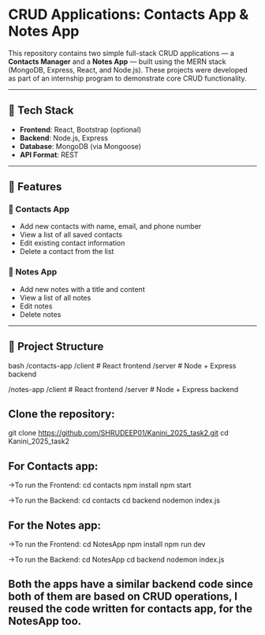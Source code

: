 # CRUD Applications: Contacts App & Notes App

This repository contains two simple full-stack CRUD applications — a **Contacts Manager** and a **Notes App** — built using the MERN stack (MongoDB, Express, React, and Node.js). These projects were developed as part of an internship program to demonstrate core CRUD functionality.

---

## 🔧 Tech Stack

- **Frontend**: React, Bootstrap (optional)
- **Backend**: Node.js, Express
- **Database**: MongoDB (via Mongoose)
- **API Format**: REST

---

## 🚀 Features

### 📇 Contacts App
- Add new contacts with name, email, and phone number
- View a list of all saved contacts
- Edit existing contact information
- Delete a contact from the list

### 📝 Notes App
- Add new notes with a title and content
- View a list of all notes
- Edit notes
- Delete notes

---

## 📁 Project Structure

bash
/contacts-app
  /client   # React frontend
  /server   # Node + Express backend

/notes-app
  /client   # React frontend
  /server   # Node + Express backend


## Clone the repository:

git clone https://github.com/SHRUDEEP01/Kanini_2025_task2.git
cd Kanini_2025_task2

## For Contacts app:

->To run the Frontend:
cd contacts
npm install
npm start

->To run the Backend:
cd contacts
cd backend
nodemon index.js

## For the Notes app:

->To run the Frontend:
cd NotesApp
npm install
npm run dev

->To run the Backend:
cd NotesApp
cd backend
nodemon index.js

## Both the apps have a similar backend code since both of them are based on CRUD operations, I reused the code written for contacts app, for the NotesApp too.
